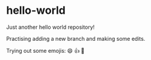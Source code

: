 # hello-world
Just another hello world repository!

Practising adding a new branch and making some edits. 

Trying out some emojis: :smile: :+1: :tropical_fish:

